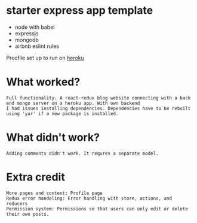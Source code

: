 # starter express app template

* node with babel
* expressjs
* mongodb
* airbnb eslint rules

Procfile set up to run on [heroku](https://devcenter.heroku.com/articles/getting-started-with-nodejs#deploy-the-app)

# What worked?
	Full functionality. A react-redux blog website connecting with a back end mongo server on a heroku app. With own backend
	I had issues installing dependencies. Dependencies have to be rebuilt using 'yar' if a new package is installed.

# What didn't work?
	Adding comments didn't work. It requres a separate model.

# Extra credit
	More pages and content: Profile page
	Redux error handeling: Error handling with store, actions, and reducers
	Permission system: Permissions so that users can only edit or delete their own posts.

